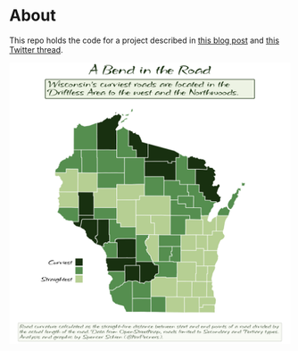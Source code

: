 # About

This repo holds the code for a project described in [this blog post](https://spencerschien.info/post/road_directness/) and [this Twitter thread](https://twitter.com/MrPecners/status/1500255045841006596).

![](maps/final_map.png)
